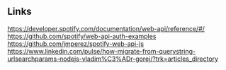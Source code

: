 ## Links
https://developer.spotify.com/documentation/web-api/reference/#/
https://github.com/spotify/web-api-auth-examples
https://github.com/jmperez/spotify-web-api-js
https://www.linkedin.com/pulse/how-migrate-from-querystring-urlsearchparams-nodejs-vladim%C3%ADr-gorej/?trk=articles_directory
